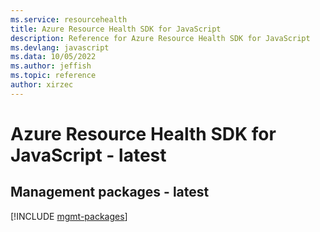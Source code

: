 ```yaml
---
ms.service: resourcehealth
title: Azure Resource Health SDK for JavaScript
description: Reference for Azure Resource Health SDK for JavaScript
ms.devlang: javascript
ms.data: 10/05/2022
ms.author: jeffish
ms.topic: reference
author: xirzec
---
```

# Azure Resource Health SDK for JavaScript - latest

## Management packages - latest
[!INCLUDE [mgmt-packages](resource-health-mgmt-index.md)]